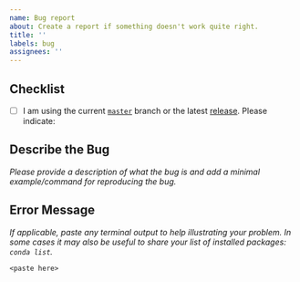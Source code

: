 ```yaml
---
name: Bug report
about: Create a report if something doesn't work quite right.
title: ''
labels: bug
assignees: ''
---
```


<!-- Please do not post usage questions here. Ask them on the PyPSA mailing list: https://groups.google.com/forum/#!forum/pypsa -->

## Checklist

- [ ] I am using the current [`master`](https://github.com/pypsa/pypsa/tree/master) branch or the latest [release](https://github.com/pypsa/pypsa/releases). Please indicate:

## Describe the Bug

*Please provide a description of what the bug is and add a minimal example/command for reproducing the bug.*

## Error Message

*If applicable, paste any terminal output to help illustrating your problem.*
*In some cases it may also be useful to share your list of installed packages: `conda list`.*

```
<paste here>
```